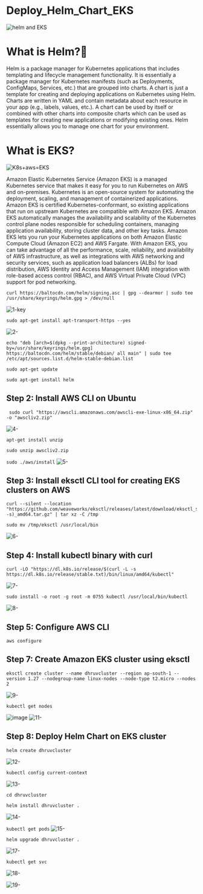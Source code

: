 # Deploy_Helm_Chart_EKS

![helm and EKS](https://github.com/darjidhruv26/Deploy_Helm_Chart_EKS/assets/90086813/0e0f0d80-80ed-4983-a658-8aebe0d59e4e)

# What is Helm?🤔
Helm is a package manager for Kubernetes applications that includes templating and lifecycle management functionality. It is essentially a package manager for Kubernetes manifests (such as Deployments, ConfigMaps, Services, etc.) that are grouped into charts. A chart is just a template for creating and deploying applications on Kubernetes using Helm. Charts are written in YAML and contain metadata about each resource in your app (e.g., labels, values, etc.). A chart can be used by itself or combined with other charts into composite charts which can be used as templates for creating new applications or modifying existing ones. Helm essentially allows you to manage one chart for your environment.

# What is EKS?
![K8s+aws=EKS](https://github.com/darjidhruv26/Deploy_Helm_Chart_EKS/assets/90086813/7733edde-fb50-46bb-933a-5ffb4ca8fcca)

Amazon Elastic Kubernetes Service (Amazon EKS) is a managed Kubernetes service that makes it easy for you to run Kubernetes on AWS and on-premises. Kubernetes is an open-source system for automating the deployment, scaling, and management of containerized applications. Amazon EKS is certified Kubernetes-conformant, so existing applications that run on upstream Kubernetes are compatible with Amazon EKS.
Amazon EKS automatically manages the availability and scalability of the Kubernetes control plane nodes responsible for scheduling containers, managing application availability, storing cluster data, and other key tasks.
Amazon EKS lets you run your Kubernetes applications on both Amazon Elastic Compute Cloud (Amazon EC2) and AWS Fargate. With Amazon EKS, you can take advantage of all the performance, scale, reliability, and availability of AWS infrastructure, as well as integrations with AWS networking and security services, such as application load balancers (ALBs) for load distribution, AWS Identity and Access Management (IAM) integration with role-based access control (RBAC), and AWS Virtual Private Cloud (VPC) support for pod networking.


```
curl https://baltocdn.com/helm/signing.asc | gpg --dearmor | sudo tee /usr/share/keyrings/helm.gpg > /dev/null
```
![1-key](https://github.com/darjidhruv26/Deploy_Helm_Chart_EKS/assets/90086813/3ee34041-d8c1-441e-a1b2-9163a4ee6126)

```
sudo apt-get install apt-transport-https --yes
```
![2-](https://github.com/darjidhruv26/Deploy_Helm_Chart_EKS/assets/90086813/d7b98f8a-976f-40ab-8562-b892e822d5b1)

```
echo "deb [arch=$(dpkg --print-architecture) signed-by=/usr/share/keyrings/helm.gpg] https://baltocdn.com/helm/stable/debian/ all main" | sudo tee /etc/apt/sources.list.d/helm-stable-debian.list
```
```sudo apt-get update```

```
sudo apt-get install helm
```
## Step 2: Install AWS CLI on Ubuntu

```
 sudo curl "https://awscli.amazonaws.com/awscli-exe-linux-x86_64.zip" -o "awscliv2.zip"
```
![4-](https://github.com/darjidhruv26/Deploy_Helm_Chart_EKS/assets/90086813/9a8b50e2-3e29-4ee5-8c62-e4dd7991bf95)

`apt-get install unzip `

`sudo unzip awscliv2.zip`

`sudo ./aws/install`
![5-](https://github.com/darjidhruv26/Deploy_Helm_Chart_EKS/assets/90086813/55f0261d-b221-4f9d-9d78-cac4f29df5c7)

## Step 3: Install eksctl CLI tool for creating EKS clusters on AWS

```
curl --silent --location "https://github.com/weaveworks/eksctl/releases/latest/download/eksctl_$(uname -s)_amd64.tar.gz" | tar xz -C /tmp
```

```
sudo mv /tmp/eksctl /usr/local/bin 
```
![6-](https://github.com/darjidhruv26/Deploy_Helm_Chart_EKS/assets/90086813/d0662421-e7ea-41eb-953a-c890b6f4b528)

## Step 4: Install kubectl binary with curl

```
curl -LO "https://dl.k8s.io/release/$(curl -L -s https://dl.k8s.io/release/stable.txt)/bin/linux/amd64/kubectl"
```

![7-](https://github.com/darjidhruv26/Deploy_Helm_Chart_EKS/assets/90086813/5b505ee2-e835-4ced-9401-cec5d1e3ebf4)

`sudo install -o root -g root -m 0755 kubectl /usr/local/bin/kubectl`

![8-](https://github.com/darjidhruv26/Deploy_Helm_Chart_EKS/assets/90086813/d0ab967b-c78c-469b-8866-106c3676018d)

## Step 5: Configure AWS CLI

`aws configure`

## Step 7: Create Amazon EKS cluster using eksctl

```
eksctl create cluster --name dhruvcluster --region ap-south-1 --version 1.27 --nodegroup-name linux-nodes --node-type t2.micro --nodes 2
```
![9-](https://github.com/darjidhruv26/Deploy_Helm_Chart_EKS/assets/90086813/dd610090-2530-4adf-9662-70dd6e926f7c)

`kubectl get nodes`

![image](https://github.com/darjidhruv26/Deploy_Helm_Chart_EKS/assets/90086813/a0e02754-9b7a-4f1c-9273-62a7ec024821)
![11-](https://github.com/darjidhruv26/Deploy_Helm_Chart_EKS/assets/90086813/18b0bf05-fd03-4ab5-8c10-1b69db3a7275)

## Step 8: Deploy Helm Chart on EKS cluster

`helm create dhruvcluster`

![12-](https://github.com/darjidhruv26/Deploy_Helm_Chart_EKS/assets/90086813/033a6875-b292-4871-8e29-d6dabfcee261)

`kubectl config current-context`

![13-](https://github.com/darjidhruv26/Deploy_Helm_Chart_EKS/assets/90086813/9aabbf61-05a6-4fb6-8bb4-a08288c422e8)

`cd dhruvcluster`

`helm install dhruvcluster .`

![14-](https://github.com/darjidhruv26/Deploy_Helm_Chart_EKS/assets/90086813/380ba6f0-f653-498a-925b-eb398cd70a58)

`kubectl get pods`
![15-](https://github.com/darjidhruv26/Deploy_Helm_Chart_EKS/assets/90086813/83c5fd58-efd7-4e2e-8d8f-d71aa35174f2)

`helm upgrade dhruvcluster .`

![17-](https://github.com/darjidhruv26/Deploy_Helm_Chart_EKS/assets/90086813/fd9018a1-dd93-4f87-a82a-81811bf393e6)

`kubectl get svc`

![18-](https://github.com/darjidhruv26/Deploy_Helm_Chart_EKS/assets/90086813/bd53e57b-ab19-4e45-bf87-b5846f64c860)

![19-](https://github.com/darjidhruv26/Deploy_Helm_Chart_EKS/assets/90086813/e11e1591-2947-4ca3-a4f7-b668267925e8)
